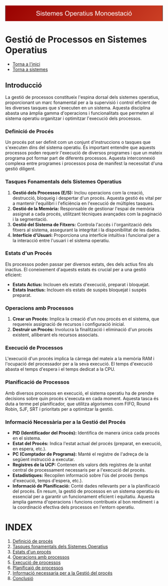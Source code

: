 !["SO"](sistemes.png)
# Gestió de Processos en Sistemes Operatius
- [Torna a l'inici](https://github.com/rramonb-esliceu/rramonb-esliceu/tree/main)
- [Torna a sistemes](https://github.com/rramonb-esliceu/rramonb-esliceu/tree/main/sistemes)
## Introducció
La gestió de processos constitueix l'espina dorsal dels sistemes operatius, proporcionant un marc fonamental per a la supervisió i control eficient de les diverses tasques que s'executen en un sistema. Aquesta disciplina abasta una àmplia gamma d'operacions i funcionalitats que permeten al sistema operatiu organitzar i optimitzar l'execució dels processos.
### Definició de Procés
Un procés pot ser definit com un conjunt d'instruccions o tasques que s'executen dins del sistema operatiu. És important entendre que aquests processos poden requerir l'execució de diversos programes i que un mateix programa pot formar part de diferents processos. Aquesta interconnexió complexa entre programes i processos posa de manifest la necessitat d'una gestió diligent.
### Tasques Fonamentals dels Sistemes Operatius
1. **Gestió dels Processos (E/S):** Inclou operacions com la creació, destrucció, bloqueig i despertar d'un procés. Aquesta gestió és vital per a mantenir l'equilibri i l'eficiència en l'execució de múltiples tasques.
2. **Gestió de la Memòria:** Responsable de gestionar l'espai de memòria assignat a cada procés, utilitzant tècniques avançades com la paginació i la segmentació.
3. **Gestió del Sistema de Fitxers:** Controla l'accés i l'organització dels fitxers al sistema, assegurant la integritat i la disponibilitat de les dades.
4. **Interfície d'Usuari:** Proporciona una interfície intuïtiva i funcional per a la interacció entre l'usuari i el sistema operatiu.
### Estats d'un Procés
Els processos poden passar per diversos estats, des dels actius fins als inactius. El coneixement d'aquests estats és crucial per a una gestió eficient:
- **Estats Actius:** Inclouen els estats d'execució, preparat i bloquejat.
- **Estats Inactius:** Inclouen els estats de suspès bloquejat i suspès preparat.
### Operacions amb Processos
1. **Crear un Procés:** Implica la creació d'un nou procés en el sistema, que requereix assignació de recursos i configuració inicial.
2. **Destruir un Procés:** Involucra la finalització i eliminació d'un procés existent, alliberant els recursos associats.
### Execució de Processos
L'execució d'un procés implica la càrrega del mateix a la memòria RAM i l'ocupació del processador per a la seva execució. El temps d'execució abasta el temps d'espera i el temps dedicat a la CPU.
### Planificació de Processos
Amb diversos processos en execució, el sistema operatiu ha de prendre decisions sobre quin procés s'executa en cada moment. Aquesta tasca és duta a terme pel planificador, que utilitza algorismes com FIFO, Round Robin, SJF, SRT i prioritats per a optimitzar la gestió.
### Informació Necessària per a la Gestió del Procés
- **PID (Identificador del Procés):** Identifica de manera única cada procés en el sistema.
- **Estat del Procés:** Indica l'estat actual del procés (preparat, en execució, en espera, etc.).
- **PC (Comptador de Programa):** Manté el registre de l'adreça de la següent instrucció a executar.
- **Registres de la UCP:** Contenen els valors dels registres de la unitat central de processament necessaris per a l'execució del procés.
- **Estadístiques:** Recopilen informació sobre l'ús del procés (temps d'execució, temps d'espera, etc.).
- **Informació de Planificació:** Conté dades rellevants per a la planificació del procés.
En resum, la gestió de processos en un sistema operatiu és essencial per a garantir un funcionament eficient i equitatiu. Aquesta àmplia gamma d'operacions i funcions contribueix al bon rendiment i a la coordinació efectiva dels processos en l'entorn operatiu.
# INDEX
1. [Definició de procés](https://github.com/rramonb-esliceu/rramonb-esliceu/blob/main/sistemes/processos/01_Definicio_de_proces.md)
2. [Tasques fonamentals dels Sistemes Operatius](https://github.com/rramonb-esliceu/rramonb-esliceu/blob/main/sistemes/processos/02_Tasques_Fonamentals_dels_Sistemes_Operatius.md)
3. [Estats d'un procés](https://github.com/rramonb-esliceu/rramonb-esliceu/blob/main/sistemes/processos/03_Estats_d_un_Proces.md)
4. [Operacions amb processos](https://github.com/rramonb-esliceu/rramonb-esliceu/blob/main/sistemes/processos/04_Operacions_amb_Processos.md)
5. [Execució de processos](https://github.com/rramonb-esliceu/rramonb-esliceu/blob/main/sistemes/processos/05_Execucio_de_Processos.md)
6. [Planificaió de processos](https://github.com/rramonb-esliceu/rramonb-esliceu/blob/main/sistemes/processos/06_Planificacio_de_processos.md)
7. [Informació necessaria per a la Gestió del procés](https://github.com/rramonb-esliceu/rramonb-esliceu/blob/main/sistemes/processos/07_Informacio_Necessaria_per_a_la_Gestio_del_Proces.md)
8. [Conclusió](https://github.com/rramonb-esliceu/rramonb-esliceu/blob/main/sistemes/processos/08_Conclusio.md)